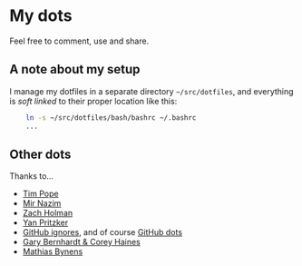# My dots

Feel free to comment, use and share.

## A note about my setup

I manage my dotfiles in a separate directory ```~/src/dotfiles```, and
everything is *soft linked* to their proper location like this:

```sh
    ln -s ~/src/dotfiles/bash/bashrc ~/.bashrc
    ...
```

## Other dots

Thanks to...
* [Tim Pope](https://github.com/tpope/vim-pathogen)
* [Mir Nazim](http://mirnazim.org/writings/vim-plugins-i-use/)
* [Zach Holman](https://github.com/holman)
* [Yan Pritzker](https://github.com/skwp)
* [GitHub ignores](https://github.com/github/gitignore), and of course [GitHub dots](http://dotfiles.github.com/)
* [Gary Bernhardt & Corey Haines](https://github.com/garybernhardt/dotfiles/blob/master/bin/git-churn)
* [Mathias Bynens](https://github.com/mathiasbynens/dotfiles)
